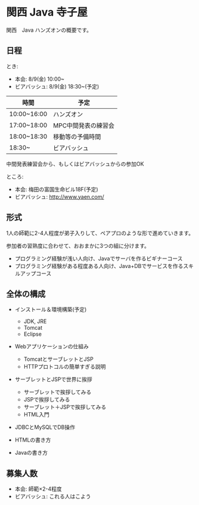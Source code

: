 # 関西 Java 寺子屋

関西　Java ハンズオンの概要です。

## 日程

とき:

* 本会: 8/9(金) 10:00~
* ビアバッシュ: 8/9(金) 18:30~(予定)

時間 | 予定
---- | ----
10:00~16:00 | ハンズオン
17:00~18:00 | MPC中間発表の練習会
18:00~18:30 | 移動等の予備時間
18:30~ | ビアバッシュ

中間発表練習会から、もしくはビアバッシュからの参加OK


ところ:

* 本会: 梅田の富国生命ビル18F(予定)
* ビアバッシュ: http://www.yaen.com/

## 形式

1人の師範に2-4人程度が弟子入りして、ペアプロのような形で進めていきます。

参加者の習熟度に合わせて、おおまかに3つの組に分けます。

* プログラミング経験が浅い人向け、Javaでサーバを作るビギナーコース
* プログラミング経験がある程度ある人向け、Java+DBでサービスを作るスキルアップコース

## 全体の構成

+ インストール＆環境構築(予定)
	+ JDK, JRE
	+ Tomcat
	+ Eclipse

+ Webアプリケーションの仕組み
	+ TomcatとサーブレットとJSP
	+ HTTPプロトコルの簡単すぎる説明

+ サーブレットとJSPで世界に挨拶
	+ サーブレットで挨拶してみる
	+ JSPで挨拶してみる
	+ サーブレット＋JSPで挨拶してみる
	+ HTML入門

+ JDBCとMySQLでDB操作

+ HTMLの書き方

+ Javaの書き方



## 募集人数

* 本会: 師範×2-4程度
* ビアバッシュ: これる人はこよう
